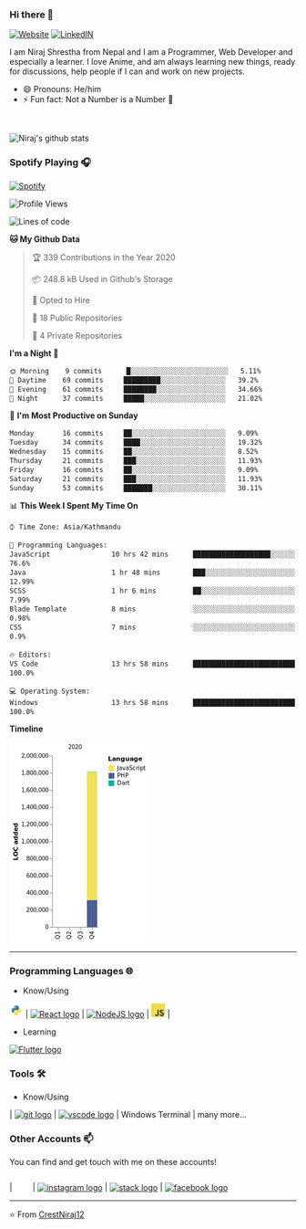 ### Hi there 👋
[![Website](https://img.shields.io/website?color=%23141718&down_color=lightgrey&down_message=offline%20%F0%9F%91%8E&label=nirajshrestha.live&logoColor=red&up_color=green&up_message=online%20%F0%9F%91%8D&url=https%3A%2F%2Fnirajshrestha.live)](https://nirajshrestha.live/)
[![LinkedIN](https://img.shields.io/badge/Linkedin-Connect-blue)](https://www.linkedin.com/in/crestniraj/)


I am Niraj Shrestha from Nepal and I am a Programmer, Web Developer and especially a learner. I love Anime, and am always learning new things, ready for discussions, help people if I can and work on new projects.
- 😄 Pronouns: He/him
- ⚡ Fun fact: Not a Number is a Number 🤯

<br/>

![Niraj's github stats](https://github-readme-stats.vercel.app/api?username=CrestNiraj12&count_private=true&show_icons=true&theme=tokyonight&hide-border=true)

### Spotify Playing :headphones:
[![Spotify](https://novatorem-taupe.vercel.app/api/spotify-playing)](https://open.spotify.com/user/fqlyu32nkxn6un2530iy3qry3)

<!--START_SECTION:waka-->
![Profile Views](http://img.shields.io/badge/Profile%20Views-1-blue)

![Lines of code](https://img.shields.io/badge/From%20Hello%20World%20I%27ve%20Written-1.8%20million%20lines%20of%20code-blue)

**🐱 My Github Data** 

> 🏆 339 Contributions in the Year 2020
 > 
> 📦 248.8 kB Used in Github's Storage 
 > 
> 💼 Opted to Hire
 > 
> 📜 18 Public Repositories 
 > 
> 🔑 4 Private Repositories  
 > 
**I'm a Night 🦉** 

```text
🌞 Morning    9 commits      █░░░░░░░░░░░░░░░░░░░░░░░░   5.11% 
🌆 Daytime    69 commits     █████████░░░░░░░░░░░░░░░░   39.2% 
🌃 Evening    61 commits     ████████░░░░░░░░░░░░░░░░░   34.66% 
🌙 Night      37 commits     █████░░░░░░░░░░░░░░░░░░░░   21.02%

```
📅 **I'm Most Productive on Sunday** 

```text
Monday       16 commits     ██░░░░░░░░░░░░░░░░░░░░░░░   9.09% 
Tuesday      34 commits     ████░░░░░░░░░░░░░░░░░░░░░   19.32% 
Wednesday    15 commits     ██░░░░░░░░░░░░░░░░░░░░░░░   8.52% 
Thursday     21 commits     ███░░░░░░░░░░░░░░░░░░░░░░   11.93% 
Friday       16 commits     ██░░░░░░░░░░░░░░░░░░░░░░░   9.09% 
Saturday     21 commits     ███░░░░░░░░░░░░░░░░░░░░░░   11.93% 
Sunday       53 commits     ███████░░░░░░░░░░░░░░░░░░   30.11%

```


📊 **This Week I Spent My Time On** 

```text
⌚︎ Time Zone: Asia/Kathmandu

💬 Programming Languages: 
JavaScript               10 hrs 42 mins      ███████████████████░░░░░░   76.6% 
Java                     1 hr 48 mins        ███░░░░░░░░░░░░░░░░░░░░░░   12.99% 
SCSS                     1 hr 6 mins         ██░░░░░░░░░░░░░░░░░░░░░░░   7.99% 
Blade Template           8 mins              ░░░░░░░░░░░░░░░░░░░░░░░░░   0.98% 
CSS                      7 mins              ░░░░░░░░░░░░░░░░░░░░░░░░░   0.9%

🔥 Editors: 
VS Code                  13 hrs 58 mins      █████████████████████████   100.0%

💻 Operating System: 
Windows                  13 hrs 58 mins      █████████████████████████   100.0%

```

**Timeline**

![Chart not found](https://raw.githubusercontent.com/CrestNiraj12/CrestNiraj12/master/charts/bar_graph.png) 


<!--END_SECTION:waka-->

---

### Programming Languages 🌐

- Know/Using

[<img src="https://raw.githubusercontent.com/github/explore/80688e429a7d4ef2fca1e82350fe8e3517d3494d/topics/python/python.png" alt="python logo" width="24">](https://www.python.org/)    |    [<img src="https://user-images.githubusercontent.com/21227322/31187159-01c8d592-a8ff-11e7-9386-af708a7ae9de.png" alt="React logo" width="24">](https://reactjs.org/)    |    [<img src="https://upload.wikimedia.org/wikipedia/commons/d/d9/Node.js_logo.svg" alt="NodeJS logo" width="24">](https://nodejs.org/en/)   |   [<img src="https://raw.githubusercontent.com/github/explore/80688e429a7d4ef2fca1e82350fe8e3517d3494d/topics/javascript/javascript.png" alt="js logo" width="24">](https://developer.mozilla.org/en-US/docs/Web/JavaScript)    |

- Learning

 [<img src="https://upload.wikimedia.org/wikipedia/commons/1/17/Google-flutter-logo.png" alt="Flutter logo" width="40">](https://https://flutter.dev/)

### Tools 🛠️

- Know/Using

|    [<img src="https://raw.githubusercontent.com/Delta456/Delta456/master/img/git.png" alt="git logo" width="24">](https://git-scm.com/)    |   [<img src="https://raw.githubusercontent.com/Delta456/Delta456/master/img/vscode.png" alt="vscode logo" width="24">](https://code.visualstudio.com/)   |   Windows Terminal   |   many more...


### Other Accounts 📫

You can find and get touch with me on these accounts!

|   [<img src="https://raw.githubusercontent.com/Delta456/Delta456/master/img/github.png" alt="github logo" width="28">](https://github.com/CrestNiraj12)   |   [<img src="https://raw.githubusercontent.com/Delta456/Delta456/master/img/instagram.jpg" alt="instagram logo" width="24">](https://www.instagram.com/crestniraz/)   |   [<img src="https://raw.githubusercontent.com/Delta456/Delta456/master/img/stack.svg" alt="stack logo" width="24">](https://stackoverflow.com/users/7185580/crestniraz)   |   [<img src="https://upload.wikimedia.org/wikipedia/commons/5/51/Facebook_f_logo_%282019%29.svg" alt="facebook logo" width="24">](https://www.facebook.com/crestniraz)

---
⭐️ From [CrestNiraj12](https://github.com/CrestNiraj12)
